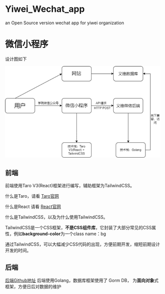 # Yiwei_Wechat_app
an Open Source version wechat app for yiwei organization


# 微信小程序

设计图如下

![设计图](https://github.com/GDEIDevelopers/Yiwei_Wechat_app/raw/main/pics/design.png)


## 前端
前端使用Taro V3(React)框架进行编写，辅助框架为TailwindCSS。

什么是Taro，请看 [Taro官网](https://taro-docs.jd.com/taro/docs/)

什么是React 请看 [React官网](https://zh-hans.reactjs.org/docs/getting-started.html#learn-react)

什么是TailwindCSS，以及为什么使用TailwindCSS。

TailwindCSS是一个CSS框架，**不是CSS组件库**，它封装了大部分常见的CSS属性，例如**background-color**为一个class name：bg

通过TailwindCSS，可以大幅减少CSS代码的出现，方便前期开发，缩短前期设计开发的时间。

## 后端

[后端Github地址](https://github.com/GDEIDevelopers/Yiwei_Wechat_app_server)
后端使用Golang，数据库框架使用了 Gorm DB， 为**面向对象**式框架，方便日后对数据的维护


